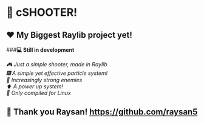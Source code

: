 # **🔫 cSHOOTER!**
## **❤️ My Biggest Raylib project yet!**
###**💻 Still in development**

*🎮 Just a simple shooter, made in Raylib* <br>
*🎆 A simple yet effective particle system!* <br>
*🖤 Increasingly strong enemies* <br>
*⬆️ A power up system!* <br>
*🐧 Only compiled for Linux*

## **💝 Thank you Raysan! https://github.com/raysan5**
